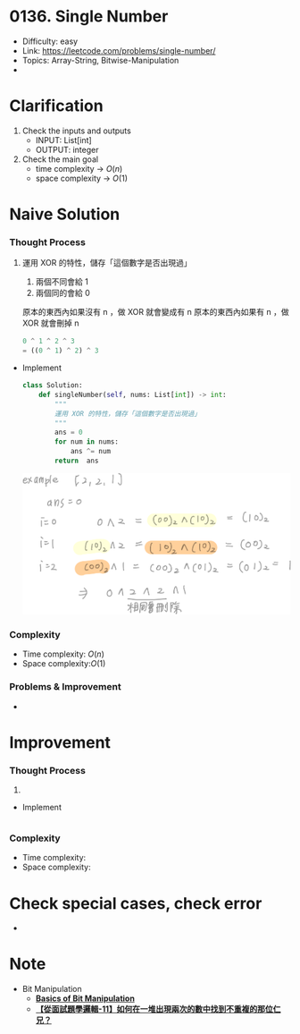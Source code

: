 # 0136. Single Number

- Difficulty: easy
- Link: https://leetcode.com/problems/single-number/
- Topics: Array-String, Bitwise-Manipulation
- 
# Clarification

1. Check the inputs and outputs
    - INPUT: List[int]
    - OUTPUT: integer
2. Check the main goal
    - time complexity → $O(n)$
    - space complexity → $O(1)$

# Naive Solution

### Thought Process

1. 運用 XOR 的特性，儲存「這個數字是否出現過」
    1. 兩個不同會給 1
    2. 兩個同的會給 0
    
    原本的東西內如果沒有 n ，做 XOR 就會變成有 n
    原本的東西內如果有 n ，做 XOR 就會刪掉 n
    
    ```python
    0 ^ 1 ^ 2 ^ 3
    = ((0 ^ 1) ^ 2) ^ 3
    ```
    
- Implement
    
    ```python
    class Solution:
        def singleNumber(self, nums: List[int]) -> int:
            """
            運用 XOR 的特性，儲存「這個數字是否出現過」
            """
            ans = 0
            for num in nums:
                ans ^= num
            return  ans
    ```
    
    ![Untitled](./Untitled.png)
    

### Complexity

- Time complexity: $O(n)$
- Space complexity:$O(1)$

### Problems & Improvement

- 

# Improvement

### Thought Process

1. 
- Implement
    
    ```python
    
    ```
    

### Complexity

- Time complexity:
- Space complexity:

# Check special cases, check error

- 

# Note

- Bit Manipulation
    - **[Basics of Bit Manipulation](https://www.hackerearth.com/practice/basic-programming/bit-manipulation/basics-of-bit-manipulation/tutorial/)**
    - **[【從面試題學邏輯-11】如何在一堆出現兩次的數中找到不重複的那位仁兄？](https://ithelp.ithome.com.tw/articles/10238714)**